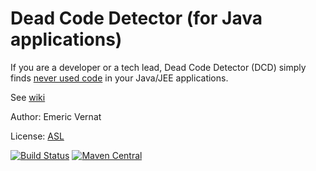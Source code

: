 Dead Code Detector (for Java applications)
==========================================

If you are a developer or a tech lead, Dead Code Detector (DCD) simply finds [never used code](http://en.wikipedia.org/wiki/Unreachable_code) in your Java/JEE applications.

See [wiki](../../wiki)

Author: Emeric Vernat

License: [ASL](http://www.apache.org/licenses/LICENSE-2.0)

[![Build Status](https://javamelody.ci.cloudbees.com/buildStatus/icon?job=DeadCodeDetector)](https://javamelody.ci.cloudbees.com/job/DeadCodeDetector/) 
[![Maven Central](https://maven-badges.herokuapp.com/maven-central/net.bull.javamelody/dead-code-detector/badge.svg)](https://maven-badges.herokuapp.com/maven-central/net.bull.javamelody/dead-code-detector)
